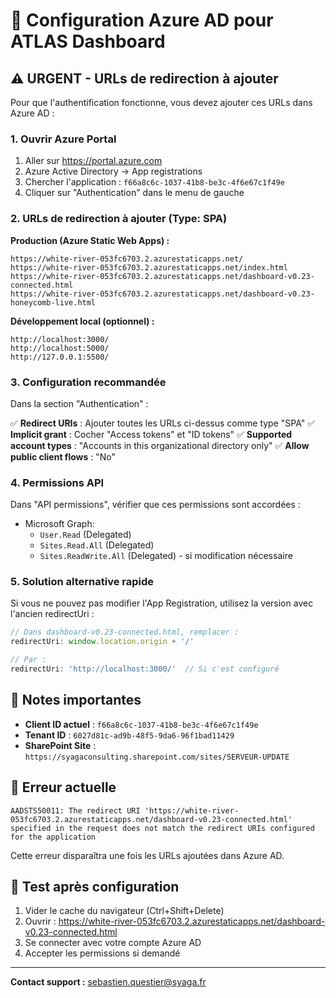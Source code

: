 # 🔐 Configuration Azure AD pour ATLAS Dashboard

## ⚠️ URGENT - URLs de redirection à ajouter

Pour que l'authentification fonctionne, vous devez ajouter ces URLs dans Azure AD :

### 1. Ouvrir Azure Portal
1. Aller sur https://portal.azure.com
2. Azure Active Directory → App registrations
3. Chercher l'application : `f66a8c6c-1037-41b8-be3c-4f6e67c1f49e`
4. Cliquer sur "Authentication" dans le menu de gauche

### 2. URLs de redirection à ajouter (Type: SPA)

**Production (Azure Static Web Apps) :**
```
https://white-river-053fc6703.2.azurestaticapps.net/
https://white-river-053fc6703.2.azurestaticapps.net/index.html
https://white-river-053fc6703.2.azurestaticapps.net/dashboard-v0.23-connected.html
https://white-river-053fc6703.2.azurestaticapps.net/dashboard-v0.23-honeycomb-live.html
```

**Développement local (optionnel) :**
```
http://localhost:3000/
http://localhost:5000/
http://127.0.0.1:5500/
```

### 3. Configuration recommandée

Dans la section "Authentication" :

✅ **Redirect URIs** : Ajouter toutes les URLs ci-dessus comme type "SPA"
✅ **Implicit grant** : Cocher "Access tokens" et "ID tokens"
✅ **Supported account types** : "Accounts in this organizational directory only"
✅ **Allow public client flows** : "No"

### 4. Permissions API

Dans "API permissions", vérifier que ces permissions sont accordées :
- Microsoft Graph:
  - `User.Read` (Delegated)
  - `Sites.Read.All` (Delegated)
  - `Sites.ReadWrite.All` (Delegated) - si modification nécessaire

### 5. Solution alternative rapide

Si vous ne pouvez pas modifier l'App Registration, utilisez la version avec l'ancien redirectUri :

```javascript
// Dans dashboard-v0.23-connected.html, remplacer :
redirectUri: window.location.origin + '/'

// Par :
redirectUri: 'http://localhost:3000/'  // Si c'est configuré
```

## 📝 Notes importantes

- **Client ID actuel** : `f66a8c6c-1037-41b8-be3c-4f6e67c1f49e`
- **Tenant ID** : `6027d81c-ad9b-48f5-9da6-96f1bad11429`
- **SharePoint Site** : `https://syagaconsulting.sharepoint.com/sites/SERVEUR-UPDATE`

## 🚨 Erreur actuelle

```
AADSTS50011: The redirect URI 'https://white-river-053fc6703.2.azurestaticapps.net/dashboard-v0.23-connected.html' 
specified in the request does not match the redirect URIs configured for the application
```

Cette erreur disparaîtra une fois les URLs ajoutées dans Azure AD.

## 🔧 Test après configuration

1. Vider le cache du navigateur (Ctrl+Shift+Delete)
2. Ouvrir : https://white-river-053fc6703.2.azurestaticapps.net/dashboard-v0.23-connected.html
3. Se connecter avec votre compte Azure AD
4. Accepter les permissions si demandé

---

**Contact support :** sebastien.questier@syaga.fr